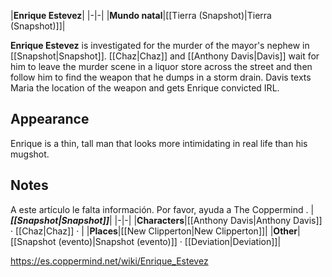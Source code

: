 |**Enrique Estevez**|
|-|-|
|**Mundo natal**|[[Tierra (Snapshot)\|Tierra (Snapshot)]]|

**Enrique Estevez** is investigated for the murder of the mayor's nephew in [[Snapshot\|Snapshot]]. [[Chaz\|Chaz]] and [[Anthony Davis\|Davis]] wait for him to leave the murder scene in a liquor store across the street and then follow him to find the weapon that he dumps in a storm drain. Davis texts Maria the location of the weapon and gets Enrique convicted IRL.

## Appearance
Enrique is a thin, tall man that looks more intimidating in real life than his mugshot.

## Notes

A este artículo le falta información. Por favor, ayuda a The Coppermind .
|***[[Snapshot\|Snapshot]]***|
|-|-|
|**Characters**|[[Anthony Davis\|Anthony Davis]] · [[Chaz\|Chaz]] · |
|**Places**|[[New Clipperton\|New Clipperton]]|
|**Other**|[[Snapshot (evento)\|Snapshot (evento)]] · [[Deviation\|Deviation]]|



https://es.coppermind.net/wiki/Enrique_Estevez